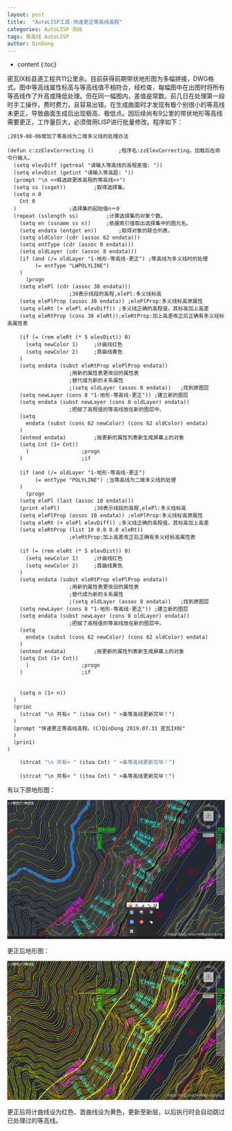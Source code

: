```yaml
---
layout: post
title:  "AutoLISP工具-快速更正等高线高程"
categories: AutoLISP 测绘
tags: 等高线 AutoLISP
author: QinDong
---
```

* content
{:toc}

密瓦IX标县道工程共11公里余。目前获得前期带状地形图为多幅拼接，DWG格式。图中等高线属性标高与等高线值不相符合，经检查，每幅图中在出图时将所有等高线作了升高或降低处理。但在同一幅图内，差值是常数。前几日在处理第一段时手工操作，费时费力，且容易出错。在生成曲面时才发现有极个别很小的等高线未更正，导致曲面生成后出现极高、极低点。因后续尚有9公里的带状地形等高线需要更正，工作量巨大，必须借用LISP进行批量修改。程序如下：

```
;2019-08-06增加了等高线为二维多义线的处理办法
 
(defun c:zzElevCorrecting ()		;程序名:zzElevCorrecting，加载后在命令行输入。
  (setq elevDiff (getreal "请输入等高线的高程差值: "))
  (setq elevDist (getint "请输入等高距: "))
  (prompt "\n <<框选欲更改高程的等高线>>")
  (setq ss (ssget))			;取得选择集。
  (setq	n 0
	Cnt 0
  )					;选择集的起始值n＝0
  (repeat (sslength ss)			;计算选择集的对象个数。
    (setq en (ssname ss n))		;依据索引值取出选择集中的图元名。
    (setq endata (entget en))		;取得对象的联合列表。
    (setq oldColor (cdr (assoc 62 endata)))
    (setq entType (cdr (assoc 0 endata)))
    (setq oldLayer (cdr (assoc 8 endata)))
    (if	(and (/= oldLayer "1-地形-等高线-更正") ;等高线为多义线时的处理
	     (= entType "LWPOLYLINE")
	)
      (progn
	(setq elePl (cdr (assoc 38 endata)))
					;38表示线段的高程,elePl:多义线标高
	(setq elePlProp (assoc 38 endata)) ;elePlProp:多义线标高原属性
	(setq eleRt (+ elePl elevDiff))	;多义线正确的高程值，其标高加上高差
	(setq eleRtProp (cons 38 eleRt));eleRtProp:加上高差改正后正确有多义经标高属性表
 
	(if (= (rem eleRt (* 5 elevDist)) 0)
	  (setq newColor 1)		;计曲线红色
	  (setq newColor 2)		;首曲线黄色
	)
	(setq endata (subst eleRtProp elePlProp endata))
					;用新的属性表更改旧的属性表
					;替代成为新的关系属性
					;(setq oldLayer (assoc 8 endata))	;找到原图层
	(setq newLayer (cons 8 "1-地形-等高线-更正")) ;建立新的图层
	(setq endata (subst newLayer (cons 8 oldLayer) endata))
					;把赋了高程值的等高线放在新的图层中。
	(setq
	  endata (subst (cons 62 newColor) (cons 62 oldColor) endata)
	)
	(entmod endata)			;按更新的属性列表新生成屏幕上的对象
	(setq Cnt (1+ Cnt))
      )					;progn
    )					;if
 
    (if	(and (/= oldLayer "1-地形-等高线-更正")
	     (= entType "POLYLINE")	;当等高线为二维多义线的处理
	)
      (progn
	(setq elePl (last (assoc 10 endata)))
	(print elePl)			;38表示线段的高程,elePl:多义线标高
	(setq elePlProp (assoc 10 endata)) ;elePlProp:多义线标高原属性
	(setq eleRt (+ elePl elevDiff))	;多义线正确的高程值，其标高加上高差
	(setq eleRtProp (list 10 0.0 0.0 eleRt))
					;eleRtProp:加上高差改正后正确有多义经标高属性表
 
	(if (= (rem eleRt (* 5 elevDist)) 0)
	  (setq newColor 1)		;计曲线红色
	  (setq newColor 2)		;首曲线黄色
	)
	(setq endata (subst eleRtProp elePlProp endata))
					;用新的属性表更改旧的属性表
					;替代成为新的关系属性
					;(setq oldLayer (assoc 8 endata))	;找到原图层
	(setq newLayer (cons 8 "1-地形-等高线-更正")) ;建立新的图层
	(setq endata (subst newLayer (cons 8 oldLayer) endata))
					;把赋了高程值的等高线放在新的图层中。
	(setq
	  endata (subst (cons 62 newColor) (cons 62 oldColor) endata)
	)
	(entmod endata)			;按更新的属性列表新生成屏幕上的对象
	(setq Cnt (1+ Cnt))
      )					;progn
    )					;if
 
 
    (setq n (1+ n))
  )
  (princ
    (strcat "\n 共有< " (itoa Cnt) " >条等高线更新完毕！")
  )
  (prompt "快速更正等高线高程。(C)QinDong 2019.07.31 密瓦IX标"
  )
  (prin1)
)
```

``` commonlisp
    (strcat "\n 共有< " (itoa Cnt) " >条等高线更新完毕！")
```

``` visuallisp
    (strcat "\n 共有< " (itoa Cnt) " >条等高线更新完毕！")
```


有以下原地形图：

![](/img/2019/2019073110101-autolisp-contour01.png)

更正后地形图：

![](/img/2019/2019073110101-autolisp-contour02.png)

更正后将计曲线设为红色、首曲线设为黄色，更新至新层，以后执行时会自动跳过已处理过的等高线。
